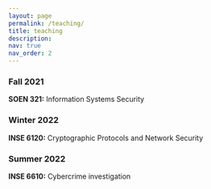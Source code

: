 ```yaml
---
layout: page
permalink: /teaching/
title: teaching
description: 
nav: true
nav_order: 2
---
```



### Fall 2021
**SOEN 321:** Information Systems Security

### Winter 2022
**INSE 6120:** Cryptographic Protocols and Network Security

### Summer 2022
**INSE 6610:** Cybercrime investigation

